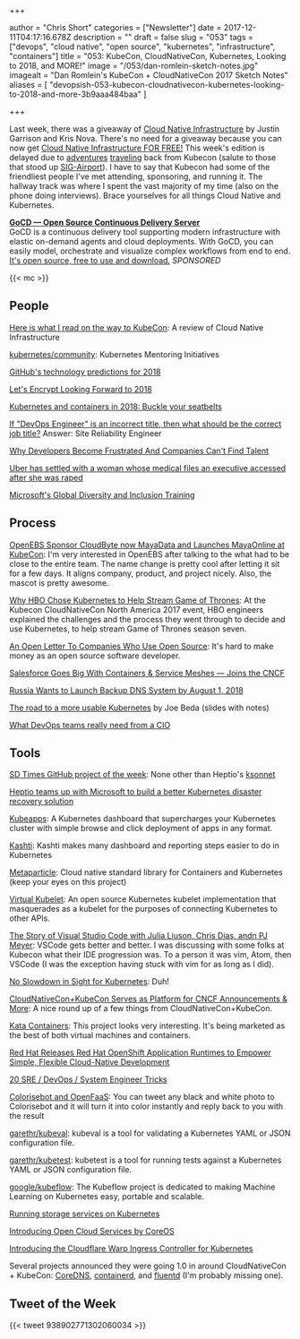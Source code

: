+++

author = "Chris Short"
categories = ["Newsletter"]
date = 2017-12-11T04:17:16.678Z
description = ""
draft = false
slug = "053"
tags = ["devops", "cloud native", "open source", "kubernetes", "infrastructure", "containers"]
title = "053: KubeCon, CloudNativeCon, Kubernetes, Looking to 2018, and MORE!"
image = "/053/dan-romlein-sketch-notes.jpg"
imagealt = "Dan Romlein's KubeCon + CloudNativeCon 2017 Sketch Notes"
aliases = [
    "devopsish-053-kubecon-cloudnativecon-kubernetes-looking-to-2018-and-more-3b9aaa484baa"
]

+++

Last week, there was a giveaway of [Cloud Native Infrastructure](http://www.cnibook.info/) by Justin Garrison and Kris Nova. There's no need for a giveaway because you can now get [Cloud Native Infrastructure FOR FREE!](https://thecodeteam.com/cloud-native-infrastructure-e-book/) This week's edition is delayed due to [adventures](https://twitter.com/ChrisShort/status/939474244152512512) [traveling](https://twitter.com/ChrisShort/status/939526934421295104) back from Kubecon (salute to those that stood up [SIG-Airport](https://twitter.com/castrojo/status/939527794257813504)). I have to say that Kubecon had some of the friendliest people I've met attending, sponsoring, and running it. The hallway track was where I spent the vast majority of my time (also on the phone doing interviews). Brace yourselves for all things Cloud Native and Kubernetes.

[**GoCD — Open Source Continuous Delivery Server**](https://www.gocd.org/?utm_campaign=gocd_oss&utm_medium=email&utm_source=devopsish_newsletter&utm_content=go_website&utm_term=)  
GoCD is a continuous delivery tool supporting modern infrastructure with elastic on-demand agents and cloud deployments. With GoCD, you can easily model, orchestrate and visualize complex workflows from end to end. [It's open source, free to use and download.](https://www.gocd.org/?utm_campaign=gocd_oss&utm_medium=email&utm_source=devopsish_newsletter&utm_content=go_website&utm_term=) *SPONSORED*

{{< mc >}}

## People

[Here is what I read on the way to KubeCon](http://kanchana-wickremasinghe.blogspot.com/2017/12/here-is-what-i-read-on-way-to-kubecon.html): A review of Cloud Native Infrastructure

[kubernetes/community](https://github.com/kubernetes/community/tree/master/mentoring): Kubernetes Mentoring Initiatives

[GitHub's technology predictions for 2018](https://github.com/blog/2480-github-s-technology-predictions-for-2018)

[Let's Encrypt Looking Forward to 2018](https://letsencrypt.org/2017/12/07/looking-forward-to-2018.html)

[Kubernetes and containers in 2018: Buckle your seatbelts](https://coreos.com/blog/kubernetes-and-containers-in-2018)

[If "DevOps Engineer" is an incorrect title, then what should be the correct job title?](https://www.reddit.com/r/devops/comments/7hqqf7/if_devops_engineer_is_an_incorrect_title_then/) Answer: Site Reliability Engineer

[Why Developers Become Frustrated And Companies Can't Find Talent](https://medium.com/@fagnerbrack/why-developers-become-frustrated-and-companies-cant-find-talent-c4114d8b72ac)

[Uber has settled with a woman whose medical files an executive accessed after she was raped](https://www.recode.net/2017/12/8/16754796/uber-lawsuit-india-rape-victim-medical-files)

[Microsoft's Global Diversity and Inclusion Training](https://www.microsoft.com/en-us/diversity/training)

## Process

[OpenEBS Sponsor CloudByte now MayaData and Launches MayaOnline at KubeCon](https://www.prnewswire.com/news-releases/openebs-sponsor-cloudbyte-now-mayadata-and-launches-mayaonline-at-kubecon-662301483.html): I'm very interested in OpenEBS after talking to the what had to be close to the entire team. The name change is pretty cool after letting it sit for a few days. It aligns company, product, and project nicely. Also, the mascot is pretty awesome.

[Why HBO Chose Kubernetes to Help Stream Game of Thrones](http://www.eweek.com/cloud/why-hbo-chose-kubernetes-to-help-stream-game-of-thrones): At the Kubecon CloudNativeCon North America 2017 event, HBO engineers explained the challenges and the process they went through to decide and use Kubernetes, to help stream Game of Thrones season seven.

[An Open Letter To Companies Who Use Open Source](https://blog.voltra.co/an-open-letter-to-companies-who-use-open-source.html): It's hard to make money as an open source software developer.

[Salesforce Goes Big With Containers & Service Meshes — Joins the CNCF](https://engineering.salesforce.com/salesforce-goes-big-with-containers-service-meshes-joins-the-cncf-b5af2376ee33)

[Russia Wants to Launch Backup DNS System by August 1, 2018](https://www.bleepingcomputer.com/news/government/russia-wants-to-launch-backup-dns-system-by-august-1-2018/)

[The road to a more usable Kubernetes](http://slides.eightypercent.net/kubecon-2017/index.html#p1) by Joe Beda (slides with notes)

[What DevOps teams really need from a CIO](https://enterprisersproject.com/article/2017/12/what-devops-teams-really-need-cio)

## Tools

[SD Times GitHub project of the week](https://sdtimes.com/sd-times-github-project-week-ksonnet/): None other than Heptio's [ksonnet](https://github.com/ksonnet/ksonnet)

[Heptio teams up with Microsoft to build a better Kubernetes disaster recovery solution](https://techcrunch.com/2017/12/07/heptio-teams-up-with-microsoft-to-build-a-better-kubernetes-disaster-recovery-solution/)

[Kubeapps](https://kubeapps.com/): A Kubernetes dashboard that supercharges your Kubernetes cluster with simple browse and click deployment of apps in any format.

[Kashti](https://open.microsoft.com/2017/12/06/kashti-kubernetes-open-source-microsoft/): Kashti makes many dashboard and reporting steps easier to do in Kubernetes

[Metaparticle](https://metaparticle.io/): Cloud native standard library for Containers and Kubernetes (keep your eyes on this project)

[Virtual Kubelet](https://github.com/virtual-kubelet/virtual-kubelet): An open source Kubernetes kubelet implementation that masquerades as a kubelet for the purposes of connecting Kubernetes to other APIs.

[The Story of Visual Studio Code with Julia Liuson, Chris Dias, andn PJ Meyer](https://changelog.com/podcast/277): VSCode gets better and better. I was discussing with some folks at Kubecon what their IDE progression was. To a person it was vim, Atom, then VSCode (I was the exception having stuck with vim for as long as I did).

[No Slowdown in Sight for Kubernetes](https://www.nextplatform.com/2017/12/08/no-slowdown-sight-kubernetes/): Duh!

[CloudNativeCon+KubeCon Serves as Platform for CNCF Announcements & More](https://www.linux.com/blog/2017/12/week-open-source-news-cloudnativeconkubecon-serves-platform-cncf-announcements-more): A nice round up of a few things from CloudNativeCon+KubeCon.

[Kata Containers](https://katacontainers.io/): This project looks very interesting. It's being marketed as the best of both virtual machines and containers.

[Red Hat Releases Red Hat OpenShift Application Runtimes to Empower Simple, Flexible Cloud-Native Development](https://www.redhat.com/en/about/press-releases/red-hat-releases-red-hat-openshift-application-runtimes-empower-simple-flexible-cloud-native-development)

[20 SRE / DevOps / System Engineer Tricks](https://twitter.com/i/moments/924656333495898112)

[Colorisebot and OpenFaaS](https://blog.alexellis.io/openfaas-colorisebot-comes-to-kubecon/): You can tweet any black and white photo to Colorisebot and it will turn it into color instantly and reply back to you with the result

[garethr/kubeval](https://github.com/garethr/kubeval): kubeval is a tool for validating a Kubernetes YAML or JSON configuration file.

[garethr/kubetest](https://github.com/garethr/kubetest): kubetest is a tool for running tests against a Kubernetes YAML or JSON configuration file.

[google/kubeflow](https://github.com/google/kubeflow): The Kubeflow project is dedicated to making Machine Learning on Kubernetes easy, portable and scalable.

[Running storage services on Kubernetes](https://opensource.com/article/17/12/storage-services-kubernetes)

[Introducing Open Cloud Services by CoreOS](https://coreos.com/open-cloud-services/)

[Introducing the Cloudflare Warp Ingress Controller for Kubernetes](http://blog.cloudflare.com/cloudflare-ingress-controller/)

Several projects announced they were going 1.0 in around CloudNativeCon + KubeCon: [CoreDNS](https://coredns.io/2017/12/01/coredns-1.0.0-release/), [containerd](https://github.com/containerd/containerd/releases/tag/v1.0.0), and [fluentd](https://github.com/fluent/fluentd/releases) (I'm probably missing one).

## Tweet of the Week

{{< tweet 938902771302060034 >}}